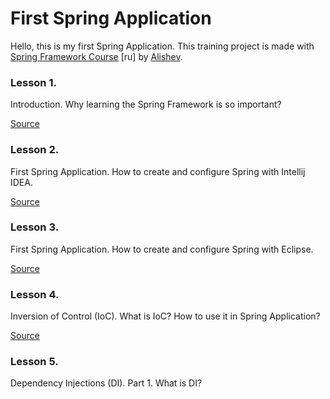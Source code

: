 # First Spring Application

Hello, this is my first Spring Application. This training project is made with
[Spring Framework Course](https://youtube.com/playlist?list=PLAma_mKffTOR5o0WNHnY0mTjKxnCgSXrZ) [ru]
by [Alishev](https://www.youtube.com/@alishevN/featured).

### Lesson 1.

Introduction. Why learning the Spring Framework is so important?

[Source](https://youtu.be/5ePo08sqcpk)

### Lesson 2.

First Spring Application. How to create and configure Spring with Intellij IDEA.

[Source](https://youtu.be/nLCYk1ySY_U)

### Lesson 3.

First Spring Application. How to create and configure Spring with Eclipse.

[Source](https://youtu.be/wJTO-wnGIDk)

### Lesson 4.

Inversion of Control (IoC). What is IoC? How to use it in Spring Application?

[Source](https://youtu.be/Ns0IxBXDbWw)

### Lesson 5.

Dependency Injections (DI). Part 1. What is DI?